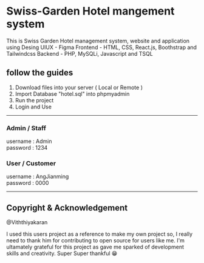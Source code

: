 # Swiss-Garden Hotel mangement system
This is Swiss Garden Hotel management system, website and application using
Desing UIUX - Figma
Frontend - HTML, CSS, React.js, Boothstrap and Tailwindcss
Backend - PHP, MySQLi, Javascript and TSQL

## follow the guides

1. Download files into your server ( Local or Remote ) <br>
2. Import Database "hotel.sql" into phpmyadmin <br>
3. Run the project <br>
4. Login and Use <br>

<hr>
<h3>Admin / Staff</h3>

username : Admin <br>
password : 1234 <br>

<h3>User / Customer</h3>

username : AngJianming<br>
password : 0000<br>
<hr>


## Copyright & Acknowledgement
@Viththiyakaran
<br>

I used this users project as a reference to make my own project so, I really need to thank him for contributing to open source for users like me. I'm ultamately grateful for this project as gave me sparked of development skills and creativity. Super Super thankful &#128513;
